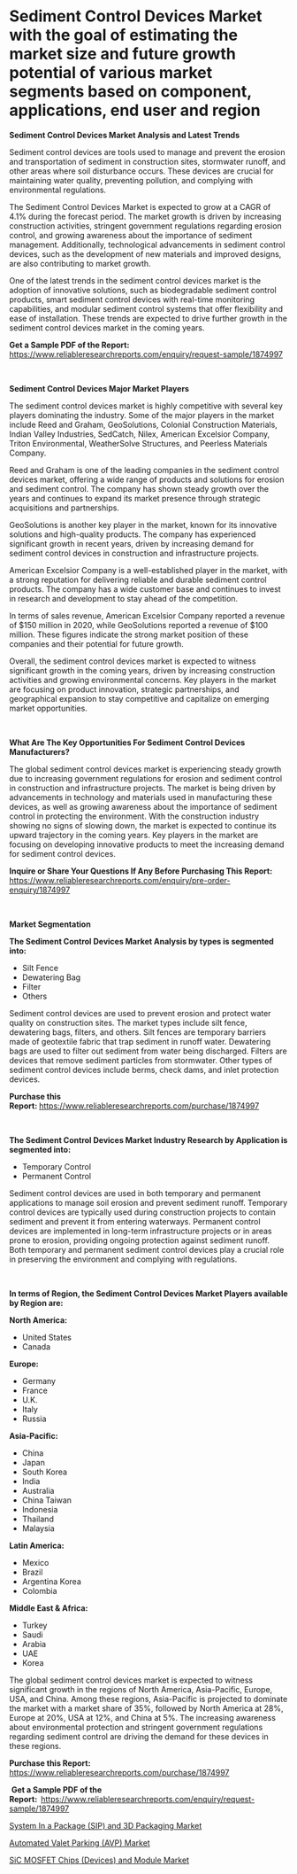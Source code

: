<p><h1>Sediment Control Devices Market with the goal of estimating the market size and future growth potential of various market segments based on component, applications, end user and region</h1></p><p><strong>Sediment Control Devices Market Analysis and Latest Trends</strong></p>
<p><p>Sediment control devices are tools used to manage and prevent the erosion and transportation of sediment in construction sites, stormwater runoff, and other areas where soil disturbance occurs. These devices are crucial for maintaining water quality, preventing pollution, and complying with environmental regulations.</p><p>The Sediment Control Devices Market is expected to grow at a CAGR of 4.1% during the forecast period. The market growth is driven by increasing construction activities, stringent government regulations regarding erosion control, and growing awareness about the importance of sediment management. Additionally, technological advancements in sediment control devices, such as the development of new materials and improved designs, are also contributing to market growth.</p><p>One of the latest trends in the sediment control devices market is the adoption of innovative solutions, such as biodegradable sediment control products, smart sediment control devices with real-time monitoring capabilities, and modular sediment control systems that offer flexibility and ease of installation. These trends are expected to drive further growth in the sediment control devices market in the coming years.</p></p>
<p><strong>Get a Sample PDF of the Report:&nbsp;</strong> <a href="https://www.reliableresearchreports.com/enquiry/request-sample/1874997">https://www.reliableresearchreports.com/enquiry/request-sample/1874997</a></p>
<p>&nbsp;</p>
<p><strong>Sediment Control Devices Major Market Players</strong></p>
<p><p>The sediment control devices market is highly competitive with several key players dominating the industry. Some of the major players in the market include Reed and Graham, GeoSolutions, Colonial Construction Materials, Indian Valley Industries, SedCatch, Nilex, American Excelsior Company, Triton Environmental, WeatherSolve Structures, and Peerless Materials Company.</p><p>Reed and Graham is one of the leading companies in the sediment control devices market, offering a wide range of products and solutions for erosion and sediment control. The company has shown steady growth over the years and continues to expand its market presence through strategic acquisitions and partnerships.</p><p>GeoSolutions is another key player in the market, known for its innovative solutions and high-quality products. The company has experienced significant growth in recent years, driven by increasing demand for sediment control devices in construction and infrastructure projects.</p><p>American Excelsior Company is a well-established player in the market, with a strong reputation for delivering reliable and durable sediment control products. The company has a wide customer base and continues to invest in research and development to stay ahead of the competition.</p><p>In terms of sales revenue, American Excelsior Company reported a revenue of $150 million in 2020, while GeoSolutions reported a revenue of $100 million. These figures indicate the strong market position of these companies and their potential for future growth.</p><p>Overall, the sediment control devices market is expected to witness significant growth in the coming years, driven by increasing construction activities and growing environmental concerns. Key players in the market are focusing on product innovation, strategic partnerships, and geographical expansion to stay competitive and capitalize on emerging market opportunities.</p></p>
<p>&nbsp;</p>
<p><strong>What Are The Key Opportunities For Sediment Control Devices Manufacturers?</strong></p>
<p><p>The global sediment control devices market is experiencing steady growth due to increasing government regulations for erosion and sediment control in construction and infrastructure projects. The market is being driven by advancements in technology and materials used in manufacturing these devices, as well as growing awareness about the importance of sediment control in protecting the environment. With the construction industry showing no signs of slowing down, the market is expected to continue its upward trajectory in the coming years. Key players in the market are focusing on developing innovative products to meet the increasing demand for sediment control devices.</p></p>
<p><strong>Inquire or Share Your Questions If Any Before Purchasing This Report:</strong> <a href="https://www.reliableresearchreports.com/enquiry/pre-order-enquiry/1874997">https://www.reliableresearchreports.com/enquiry/pre-order-enquiry/1874997</a></p>
<p>&nbsp;</p>
<p><strong>Market Segmentation</strong></p>
<p><strong>The Sediment Control Devices Market Analysis by types is segmented into:</strong></p>
<p><ul><li>Silt Fence</li><li>Dewatering Bag</li><li>Filter</li><li>Others</li></ul></p>
<p><p>Sediment control devices are used to prevent erosion and protect water quality on construction sites. The market types include silt fence, dewatering bags, filters, and others. Silt fences are temporary barriers made of geotextile fabric that trap sediment in runoff water. Dewatering bags are used to filter out sediment from water being discharged. Filters are devices that remove sediment particles from stormwater. Other types of sediment control devices include berms, check dams, and inlet protection devices.</p></p>
<p><strong>Purchase this Report:&nbsp;</strong><a href="https://www.reliableresearchreports.com/purchase/1874997">https://www.reliableresearchreports.com/purchase/1874997</a></p>
<p>&nbsp;</p>
<p><strong>The Sediment Control Devices Market Industry Research by Application is segmented into:</strong></p>
<p><ul><li>Temporary Control</li><li>Permanent Control</li></ul></p>
<p><p>Sediment control devices are used in both temporary and permanent applications to manage soil erosion and prevent sediment runoff. Temporary control devices are typically used during construction projects to contain sediment and prevent it from entering waterways. Permanent control devices are implemented in long-term infrastructure projects or in areas prone to erosion, providing ongoing protection against sediment runoff. Both temporary and permanent sediment control devices play a crucial role in preserving the environment and complying with regulations.</p></p>
<p>&nbsp;</p>
<p><strong>In terms of Region, the Sediment Control Devices Market Players available by Region are:</strong></p>
<p>
    <p> <strong> North America: </strong>
        <ul>
            <li>United States</li>
            <li>Canada</li>
        </ul>
        </p> 
    <p> <strong> Europe: </strong>
        <ul>
            <li>Germany</li>
            <li>France</li>
            <li>U.K.</li>
            <li>Italy</li>
            <li>Russia</li>
        </ul>
        </p> 
    <p> <strong> Asia-Pacific: </strong>
        <ul>
            <li>China</li>
            <li>Japan</li>
            <li>South Korea</li>
            <li>India</li>
            <li>Australia</li>
            <li>China Taiwan</li>
            <li>Indonesia</li>
            <li>Thailand</li>
            <li>Malaysia</li>
        </ul>
        </p> 
    <p> <strong> Latin America: </strong>
        <ul>
            <li>Mexico</li>
            <li>Brazil</li>
            <li>Argentina Korea</li>
            <li>Colombia</li>
        </ul>
        </p> 
    <p> <strong> Middle East & Africa: </strong>
        <ul>
            <li>Turkey</li>
            <li>Saudi</li>
            <li>Arabia</li>
            <li>UAE</li>
            <li>Korea</li>
        </ul>
    </p>
    </p>
<p><p>The global sediment control devices market is expected to witness significant growth in the regions of North America, Asia-Pacific, Europe, USA, and China. Among these regions, Asia-Pacific is projected to dominate the market with a market share of 35%, followed by North America at 28%, Europe at 20%, USA at 12%, and China at 5%. The increasing awareness about environmental protection and stringent government regulations regarding sediment control are driving the demand for these devices in these regions.</p></p>
<p><strong>Purchase this Report: </strong><a href="https://www.reliableresearchreports.com/purchase/1874997">https://www.reliableresearchreports.com/purchase/1874997</a></p>
<p>&nbsp;<strong>Get a Sample PDF of the Report:&nbsp;&nbsp;</strong><a href="https://www.reliableresearchreports.com/enquiry/request-sample/1874997">https://www.reliableresearchreports.com/enquiry/request-sample/1874997</a></p>
<p><strong></strong></p>
<p><p><a href="https://view.publitas.com/reportprime-1/system-in-a-package-sip-and-3d-packaging-market-size-share-trends-analysis-report-by-application-regional-outlook-competitive-strategies-and-segment-forecasts-2024-2031/">System In a Package (SIP) and 3D Packaging Market</a></p><p><a href="https://view.publitas.com/reportprime-1/automated-valet-parking-avp-market-research-report-reveals-the-latest-trends-and-opportunities-of-this-market-for-period-from-2024-2031/">Automated Valet Parking (AVP) Market</a></p><p><a href="https://view.publitas.com/reportprime-1/sic-mosfet-chips-devices-and-module-market-size-focuses-on-market-dynamics-in-depth-analysis-and-future-projections-of-its-market-forecasted-for-period-from-2024-to-2031/">SiC MOSFET Chips (Devices) and Module Market</a></p></p>
